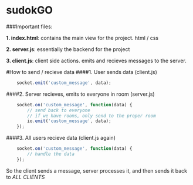 sudokGO
=======

###Important files:

__1. index.html__: contains the main view for the project. html / css

__2. server.js__: essentially the backend for the project

__3. client.js__: client side actions. emits and recieves messages to the server.

#How to send / recieve data
####1. User sends data (client.js)
```js
    socket.emit('custom_message', data);
```
####2. Server recieves, emits to everyone in room  (server.js)
```js
    socket.on('custom_message', function(data) {
        // send back to everyone
        // if we have rooms, only send to the proper room
        io.emit('custom_message', data);
    });
```
####3. All users recieve data (client.js again)
```js
    socket.on('custom_message', function(data) {
        // handle the data
    });
```
So the client sends a message, server processes it, and then sends it back to *ALL CLIENTS*
